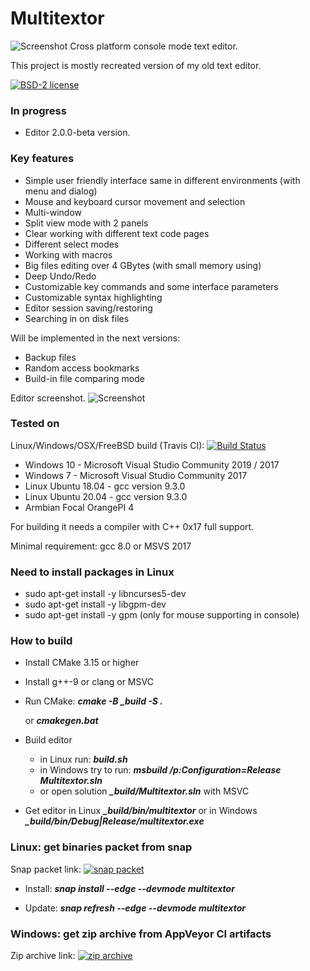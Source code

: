# Multitextor
![Screenshot](docs/m.png) Cross platform console mode text editor.

This project is mostly recreated version of my old text editor.

[![BSD-2 license](https://img.shields.io/github/license/vikonix/multitextor)](https://github.com/vikonix/multitextor/blob/main/LICENSE)

### In progress
- Editor 2.0.0-beta version.
 
### Key features
- Simple user friendly interface same in different environments (with menu and dialog)
- Mouse and keyboard cursor movement and selection
- Multi-window
- Split view mode with 2 panels
- Clear working with different text code pages
- Different select modes
- Working with macros
- Big files editing over 4 GBytes (with small memory using)
- Deep Undo/Redo
- Customizable key commands and some interface parameters
- Customizable syntax highlighting
- Editor session saving/restoring
- Searching in on disk files

Will be implemented in the next versions:
- Backup files
- Random access bookmarks
- Build-in file comparing mode
 
Editor screenshot.
  ![Screenshot](docs/multitextor1.png)

### Tested on
Linux/Windows/OSX/FreeBSD build (Travis CI): [![Build Status](https://travis-ci.com/vikonix/multitextor.svg?branch=main)](https://travis-ci.com/vikonix/multitextor)

 - Windows 10 - Microsoft Visual Studio Community 2019 / 2017
 - Windows 7 - Microsoft Visual Studio Community 2017
 - Linux Ubuntu 18.04 - gcc version 9.3.0
 - Linux Ubuntu 20.04 - gcc version 9.3.0
 - Armbian Focal OrangePI 4

For building it needs a compiler with C++ 0x17 full support.

Minimal requirement: gcc 8.0 or MSVS 2017

### Need to install packages in Linux
 - sudo apt-get install -y libncurses5-dev
 - sudo apt-get install -y libgpm-dev
 - sudo apt-get install -y gpm (only for mouse supporting in console)
 
### How to build
 - Install CMake 3.15 or higher
 - Install g++-9 or clang or MSVC
 - Run CMake: ***cmake -B _build -S .***
 
    or ***cmakegen.bat***
    
 - Build editor
    - in Linux run: ***build.sh***
    - in Windows try to run: ***msbuild /p:Configuration=Release Multitextor.sln*** 
    - or open solution ***_build/Multitextor.sln*** with MSVC
    
 - Get editor in Linux ***_build/bin/multitextor*** or in Windows ***_build/bin/Debug|Release/multitextor.exe***
    
### Linux: get binaries packet from snap
Snap packet link: [![snap packet](https://snapcraft.io/multitextor/badge.svg)](https://snapcraft.io/multitextor)

 - Install:
    ***snap install --edge --devmode multitextor***

 - Update: 
    ***snap refresh --edge --devmode multitextor***
    
### Windows: get zip archive from AppVeyor CI artifacts
Zip archive link: [![zip archive](https://ci.appveyor.com/api/projects/status/m98q8sh347k0cdu6/branch/main?svg=true)](https://ci.appveyor.com/project/vikonix/multitextor/branch/main/artifacts)
